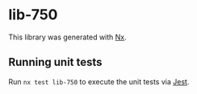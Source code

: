 # lib-750

This library was generated with [Nx](https://nx.dev).

## Running unit tests

Run `nx test lib-750` to execute the unit tests via [Jest](https://jestjs.io).
